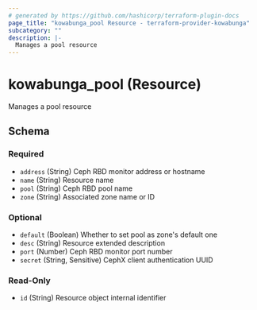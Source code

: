 ```yaml
---
# generated by https://github.com/hashicorp/terraform-plugin-docs
page_title: "kowabunga_pool Resource - terraform-provider-kowabunga"
subcategory: ""
description: |-
  Manages a pool resource
---
```


# kowabunga_pool (Resource)

Manages a pool resource



<!-- schema generated by tfplugindocs -->
## Schema

### Required

- `address` (String) Ceph RBD monitor address or hostname
- `name` (String) Resource name
- `pool` (String) Ceph RBD pool name
- `zone` (String) Associated zone name or ID

### Optional

- `default` (Boolean) Whether to set pool as zone's default one
- `desc` (String) Resource extended description
- `port` (Number) Ceph RBD monitor port number
- `secret` (String, Sensitive) CephX client authentication UUID

### Read-Only

- `id` (String) Resource object internal identifier


